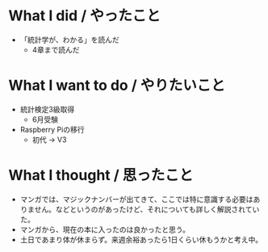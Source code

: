 # What I did / やったこと
- 「統計学が、わかる」を読んだ
  - 4章まで読んだ

# What I want to do / やりたいこと
- 統計検定3級取得
  - 6月受験
- Raspberry Piの移行
  - 初代 → V3

# What I thought / 思ったこと
- マンガでは、マジックナンバーが出てきて、ここでは特に意識する必要はありません。などというのがあったけど、それについても詳しく解説されていた。
- マンガから、現在の本に入ったのは良かったと思う。
- 土日であまり体が休まらず。来週余裕あったら1日くらい休もうかと考え中。

